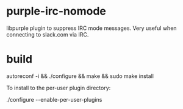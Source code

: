 # purple-irc-nomode
libpurple plugin to suppress IRC mode messages.  Very useful when connecting to slack.com via IRC.

# build
autoreconf -i && ./configure && make && sudo make install

To install to the per-user plugin directory:

./configure --enable-per-user-plugins
